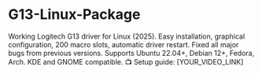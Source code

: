 # G13-Linux-Package
Working Logitech G13 driver for Linux (2025). Easy installation, graphical configuration, 200 macro slots, automatic driver restart. Fixed all major bugs from previous versions. Supports Ubuntu 22.04+, Debian 12+, Fedora, Arch. KDE and GNOME compatible. 📺 Setup guide: [YOUR_VIDEO_LINK]
